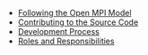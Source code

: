 * [Following the Open MPI Model](A.2.1-Following-the-Open-MPI-Model)
* [Contributing to the Source Code](A.2.2-Contributing-to-the-Source-Code)
* [Development Process](A.2.3-Development-Process)
* [Roles and Responsibilities](A.2.4-Roles-and-Responsibilities)
